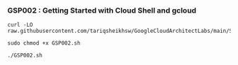 ### GSP002 : Getting Started with Cloud Shell and gcloud 

```
curl -LO raw.githubusercontent.com/tariqsheikhsw/GoogleCloudArchitectLabs/main/Solutions/GSP002.sh

sudo chmod +x GSP002.sh

./GSP002.sh
```


